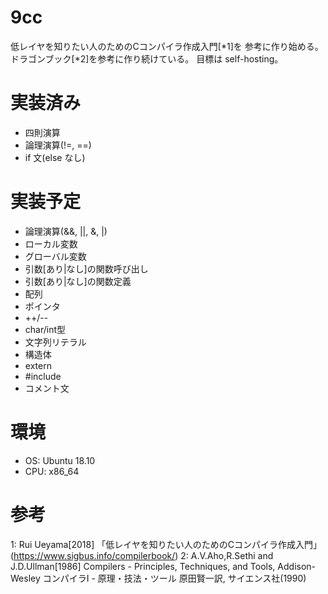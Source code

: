 # 9cc

低レイヤを知りたい人のためのCコンパイラ作成入門[*1]を
参考に作り始める。 ドラゴンブック[*2]を参考に作り続けている。
目標は self-hosting。

# 実装済み

* 四則演算
* 論理演算(!=, ==)
* if 文(else なし)

# 実装予定

* 論理演算(&&, ||, &, |)
* ローカル変数
* グローバル変数
* 引数[あり|なし]の関数呼び出し
* 引数[あり|なし]の関数定義
* 配列
* ポインタ
* ++/--
* char/int型
* 文字列リテラル
* 構造体
* extern
* #include
* コメント文

# 環境

* OS: Ubuntu 18.10
* CPU: x86_64

# 参考
1: Rui Ueyama[2018] 「低レイヤを知りたい人のためのCコンパイラ作成入門」(https://www.sigbus.info/compilerbook/)
2: A.V.Aho,R.Sethi and J.D.Ullman[1986] Compilers - Principles, Techniques, and Tools, Addison-Wesley
コンパイラⅠ - 原理・技法・ツール 原田賢一訳, サイエンス社(1990)
